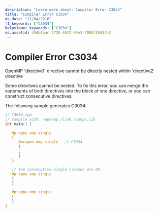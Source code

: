 ```yaml
---
description: "Learn more about: Compiler Error C3034"
title: "Compiler Error C3034"
ms.date: "11/04/2016"
f1_keywords: ["C3034"]
helpviewer_keywords: ["C3034"]
ms.assetid: 49db8bac-2720-4622-94e3-7988f1603fa3
---
```

# Compiler Error C3034

OpenMP 'directive1' directive cannot be directly nested within 'directive2' directive

Some directives cannot be nested. To fix this error, you can merge the statements of both directives into the block of one directive, or you can construct consecutive directives.

The following sample generates C3034:

```cpp
// C3034.cpp
// compile with: /openmp /link vcomps.lib
int main() {

   #pragma omp single
   {
      #pragma omp single   // C3034
      {
      ;
      }
   }

   // Two consecutive single clauses are OK.
   #pragma omp single
   {
   }

   #pragma omp single
   {
   }
}
```
